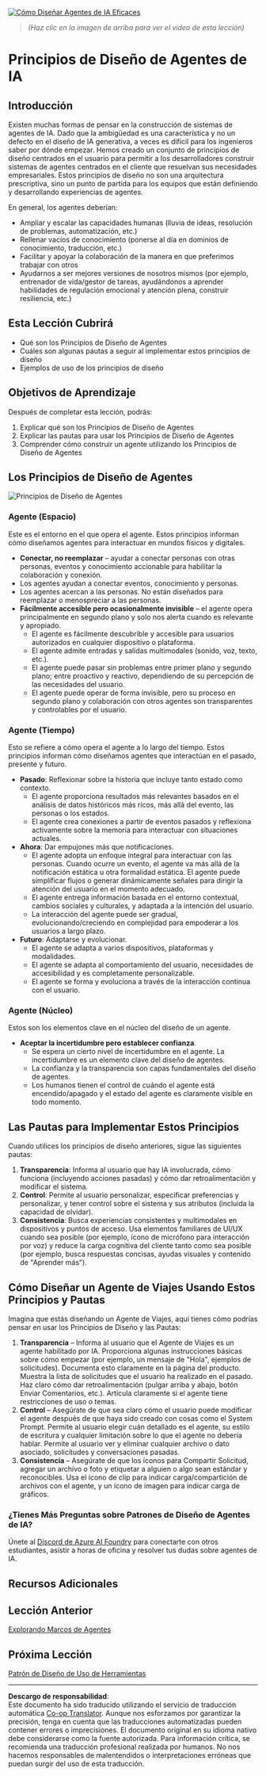 <!--
CO_OP_TRANSLATOR_METADATA:
{
  "original_hash": "4c46e4ff9e349c521e2b0b17f51afa64",
  "translation_date": "2025-08-30T13:17:13+00:00",
  "source_file": "03-agentic-design-patterns/README.md",
  "language_code": "es"
}
-->
[![Cómo Diseñar Agentes de IA Eficaces](../../../translated_images/lesson-3-thumbnail.1092dd7a8f1074a5b26e35aa8f810814e05a22fed1765c20c14b2b508c7ae379.es.png)](https://youtu.be/m9lM8qqoOEA?si=4KimounNKvArQQ0K)

> _(Haz clic en la imagen de arriba para ver el video de esta lección)_
# Principios de Diseño de Agentes de IA

## Introducción

Existen muchas formas de pensar en la construcción de sistemas de agentes de IA. Dado que la ambigüedad es una característica y no un defecto en el diseño de IA generativa, a veces es difícil para los ingenieros saber por dónde empezar. Hemos creado un conjunto de principios de diseño centrados en el usuario para permitir a los desarrolladores construir sistemas de agentes centrados en el cliente que resuelvan sus necesidades empresariales. Estos principios de diseño no son una arquitectura prescriptiva, sino un punto de partida para los equipos que están definiendo y desarrollando experiencias de agentes.

En general, los agentes deberían:

- Ampliar y escalar las capacidades humanas (lluvia de ideas, resolución de problemas, automatización, etc.)
- Rellenar vacíos de conocimiento (ponerse al día en dominios de conocimiento, traducción, etc.)
- Facilitar y apoyar la colaboración de la manera en que preferimos trabajar con otros
- Ayudarnos a ser mejores versiones de nosotros mismos (por ejemplo, entrenador de vida/gestor de tareas, ayudándonos a aprender habilidades de regulación emocional y atención plena, construir resiliencia, etc.)

## Esta Lección Cubrirá

- Qué son los Principios de Diseño de Agentes
- Cuáles son algunas pautas a seguir al implementar estos principios de diseño
- Ejemplos de uso de los principios de diseño

## Objetivos de Aprendizaje

Después de completar esta lección, podrás:

1. Explicar qué son los Principios de Diseño de Agentes
2. Explicar las pautas para usar los Principios de Diseño de Agentes
3. Comprender cómo construir un agente utilizando los Principios de Diseño de Agentes

## Los Principios de Diseño de Agentes

![Principios de Diseño de Agentes](../../../translated_images/agentic-design-principles.1cfdf8b6d3cc73c2b738951ee7b2043e224441d98babcf654be69d866120f93a.es.png)

### Agente (Espacio)

Este es el entorno en el que opera el agente. Estos principios informan cómo diseñamos agentes para interactuar en mundos físicos y digitales.

- **Conectar, no reemplazar** – ayudar a conectar personas con otras personas, eventos y conocimiento accionable para habilitar la colaboración y conexión.
- Los agentes ayudan a conectar eventos, conocimiento y personas.
- Los agentes acercan a las personas. No están diseñados para reemplazar o menospreciar a las personas.
- **Fácilmente accesible pero ocasionalmente invisible** – el agente opera principalmente en segundo plano y solo nos alerta cuando es relevante y apropiado.
  - El agente es fácilmente descubrible y accesible para usuarios autorizados en cualquier dispositivo o plataforma.
  - El agente admite entradas y salidas multimodales (sonido, voz, texto, etc.).
  - El agente puede pasar sin problemas entre primer plano y segundo plano; entre proactivo y reactivo, dependiendo de su percepción de las necesidades del usuario.
  - El agente puede operar de forma invisible, pero su proceso en segundo plano y colaboración con otros agentes son transparentes y controlables por el usuario.

### Agente (Tiempo)

Esto se refiere a cómo opera el agente a lo largo del tiempo. Estos principios informan cómo diseñamos agentes que interactúan en el pasado, presente y futuro.

- **Pasado**: Reflexionar sobre la historia que incluye tanto estado como contexto.
  - El agente proporciona resultados más relevantes basados en el análisis de datos históricos más ricos, más allá del evento, las personas o los estados.
  - El agente crea conexiones a partir de eventos pasados y reflexiona activamente sobre la memoria para interactuar con situaciones actuales.
- **Ahora**: Dar empujones más que notificaciones.
  - El agente adopta un enfoque integral para interactuar con las personas. Cuando ocurre un evento, el agente va más allá de la notificación estática u otra formalidad estática. El agente puede simplificar flujos o generar dinámicamente señales para dirigir la atención del usuario en el momento adecuado.
  - El agente entrega información basada en el entorno contextual, cambios sociales y culturales, y adaptada a la intención del usuario.
  - La interacción del agente puede ser gradual, evolucionando/creciendo en complejidad para empoderar a los usuarios a largo plazo.
- **Futuro**: Adaptarse y evolucionar.
  - El agente se adapta a varios dispositivos, plataformas y modalidades.
  - El agente se adapta al comportamiento del usuario, necesidades de accesibilidad y es completamente personalizable.
  - El agente se forma y evoluciona a través de la interacción continua con el usuario.

### Agente (Núcleo)

Estos son los elementos clave en el núcleo del diseño de un agente.

- **Aceptar la incertidumbre pero establecer confianza**.
  - Se espera un cierto nivel de incertidumbre en el agente. La incertidumbre es un elemento clave del diseño de agentes.
  - La confianza y la transparencia son capas fundamentales del diseño de agentes.
  - Los humanos tienen el control de cuándo el agente está encendido/apagado y el estado del agente es claramente visible en todo momento.

## Las Pautas para Implementar Estos Principios

Cuando utilices los principios de diseño anteriores, sigue las siguientes pautas:

1. **Transparencia**: Informa al usuario que hay IA involucrada, cómo funciona (incluyendo acciones pasadas) y cómo dar retroalimentación y modificar el sistema.
2. **Control**: Permite al usuario personalizar, especificar preferencias y personalizar, y tener control sobre el sistema y sus atributos (incluida la capacidad de olvidar).
3. **Consistencia**: Busca experiencias consistentes y multimodales en dispositivos y puntos de acceso. Usa elementos familiares de UI/UX cuando sea posible (por ejemplo, ícono de micrófono para interacción por voz) y reduce la carga cognitiva del cliente tanto como sea posible (por ejemplo, busca respuestas concisas, ayudas visuales y contenido de "Aprender más").

## Cómo Diseñar un Agente de Viajes Usando Estos Principios y Pautas

Imagina que estás diseñando un Agente de Viajes, aquí tienes cómo podrías pensar en usar los Principios de Diseño y las Pautas:

1. **Transparencia** – Informa al usuario que el Agente de Viajes es un agente habilitado por IA. Proporciona algunas instrucciones básicas sobre cómo empezar (por ejemplo, un mensaje de "Hola", ejemplos de solicitudes). Documenta esto claramente en la página del producto. Muestra la lista de solicitudes que el usuario ha realizado en el pasado. Haz claro cómo dar retroalimentación (pulgar arriba y abajo, botón Enviar Comentarios, etc.). Articula claramente si el agente tiene restricciones de uso o temas.
2. **Control** – Asegúrate de que sea claro cómo el usuario puede modificar el agente después de que haya sido creado con cosas como el System Prompt. Permite al usuario elegir cuán detallado es el agente, su estilo de escritura y cualquier limitación sobre lo que el agente no debería hablar. Permite al usuario ver y eliminar cualquier archivo o dato asociado, solicitudes y conversaciones pasadas.
3. **Consistencia** – Asegúrate de que los íconos para Compartir Solicitud, agregar un archivo o foto y etiquetar a alguien o algo sean estándar y reconocibles. Usa el ícono de clip para indicar carga/compartición de archivos con el agente, y un ícono de imagen para indicar carga de gráficos.

### ¿Tienes Más Preguntas sobre Patrones de Diseño de Agentes de IA?

Únete al [Discord de Azure AI Foundry](https://aka.ms/ai-agents/discord) para conectarte con otros estudiantes, asistir a horas de oficina y resolver tus dudas sobre agentes de IA.

## Recursos Adicionales

## Lección Anterior

[Explorando Marcos de Agentes](../02-explore-agentic-frameworks/README.md)

## Próxima Lección

[Patrón de Diseño de Uso de Herramientas](../04-tool-use/README.md)

---

**Descargo de responsabilidad**:  
Este documento ha sido traducido utilizando el servicio de traducción automática [Co-op Translator](https://github.com/Azure/co-op-translator). Aunque nos esforzamos por garantizar la precisión, tenga en cuenta que las traducciones automatizadas pueden contener errores o imprecisiones. El documento original en su idioma nativo debe considerarse como la fuente autorizada. Para información crítica, se recomienda una traducción profesional realizada por humanos. No nos hacemos responsables de malentendidos o interpretaciones erróneas que puedan surgir del uso de esta traducción.